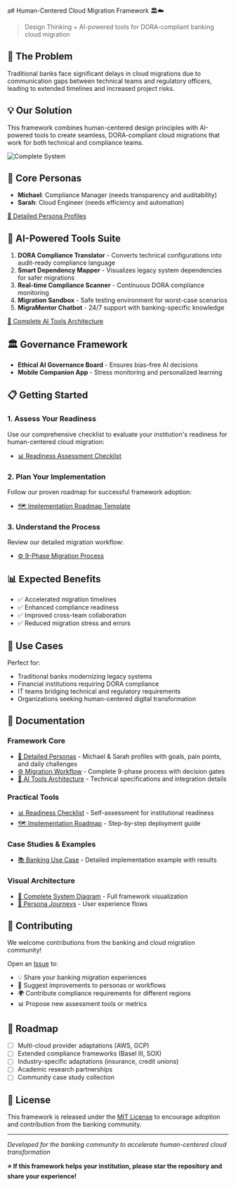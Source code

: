 a# Human-Centered Cloud Migration Framework 🏛️☁️

> Design Thinking + AI-powered tools for DORA-compliant banking cloud migration

## 🎯 The Problem
Traditional banks face significant delays in cloud migrations due to communication gaps between technical teams and regulatory officers, leading to extended timelines and increased project risks.

## 💡 Our Solution
This framework combines human-centered design principles with AI-powered tools to create seamless, DORA-compliant cloud migrations that work for both technical and compliance teams.

![Complete System](diagrams/diagram.svg)

## 👥 Core Personas
- **Michael**: Compliance Manager (needs transparency and auditability)
- **Sarah**: Cloud Engineer (needs efficiency and automation)

[📖 Detailed Persona Profiles](docs/framework/personas.md)

## 🤖 AI-Powered Tools Suite
1. **DORA Compliance Translator** - Converts technical configurations into audit-ready compliance language
2. **Smart Dependency Mapper** - Visualizes legacy system dependencies for safer migrations
3. **Real-time Compliance Scanner** - Continuous DORA compliance monitoring
4. **Migration Sandbox** - Safe testing environment for worst-case scenarios
5. **MigraMentor Chatbot** - 24/7 support with banking-specific knowledge

[🔧 Complete AI Tools Architecture](docs/framework/ai-tools-overview.md)

## 🏛️ Governance Framework
- **Ethical AI Governance Board** - Ensures bias-free AI decisions
- **Mobile Companion App** - Stress monitoring and personalized learning

## 📋 Getting Started

### 1. Assess Your Readiness
Use our comprehensive checklist to evaluate your institution's readiness for human-centered cloud migration:
- [📊 Readiness Assessment Checklist](tools/assessment/readiness-checklist.md)

### 2. Plan Your Implementation  
Follow our proven roadmap for successful framework adoption:
- [🗺️ Implementation Roadmap Template](tools/templates/implementation-roadmap.md)

### 3. Understand the Process
Review our detailed migration workflow:
- [⚙️ 9-Phase Migration Process](docs/framework/migration-process.md)

## 📊 Expected Benefits
- ✅ Accelerated migration timelines
- ✅ Enhanced compliance readiness  
- ✅ Improved cross-team collaboration
- ✅ Reduced migration stress and errors

## 🚀 Use Cases
Perfect for:
- Traditional banks modernizing legacy systems
- Financial institutions requiring DORA compliance
- IT teams bridging technical and regulatory requirements
- Organizations seeking human-centered digital transformation

## 📖 Documentation

### Framework Core
- [👥 Detailed Personas](docs/framework/personas.md) - Michael & Sarah profiles with goals, pain points, and daily challenges
- [⚙️ Migration Workflow](docs/framework/migration-process.md) - Complete 9-phase process with decision gates
- [🤖 AI Tools Architecture](docs/framework/ai-tools-overview.md) - Technical specifications and integration details

### Practical Tools
- [📊 Readiness Checklist](tools/assessment/readiness-checklist.md) - Self-assessment for institutional readiness
- [🗺️ Implementation Roadmap](tools/templates/implementation-roadmap.md) - Step-by-step deployment guide

### Case Studies & Examples  
- [📚 Banking Use Case](docs/guides/use-case.md) - Detailed implementation example with results

### Visual Architecture
- [🔄 Complete System Diagram](diagrams/complete-system.svg) - Full framework visualization
- [👤 Persona Journeys](diagrams/personas-journey.mmd) - User experience flows

## 🤝 Contributing
We welcome contributions from the banking and cloud migration community!

Open an [Issue](../../issues) to:
- 💡 Share your banking migration experiences
- 🔧 Suggest improvements to personas or workflows  
- 🌍 Contribute compliance requirements for different regions
- 📊 Propose new assessment tools or metrics

## 🎯 Roadmap
- [ ] Multi-cloud provider adaptations (AWS, GCP)
- [ ] Extended compliance frameworks (Basel III, SOX)
- [ ] Industry-specific adaptations (insurance, credit unions)
- [ ] Academic research partnerships
- [ ] Community case study collection

## 📄 License
This framework is released under the [MIT License](LICENSE) to encourage adoption and contribution from the banking community.

---
*Developed for the banking community to accelerate human-centered cloud transformation*

**⭐ If this framework helps your institution, please star the repository and share your experience!**
